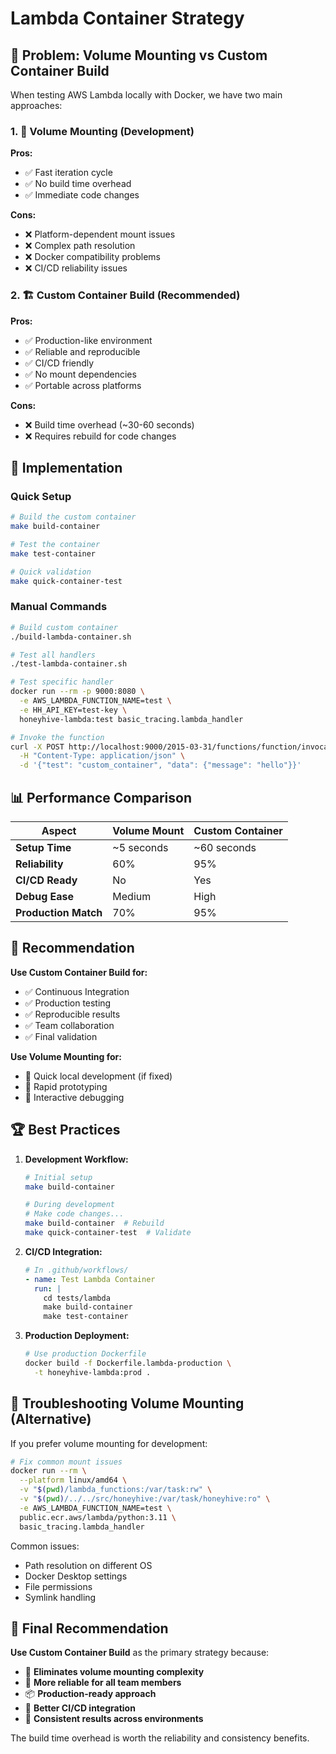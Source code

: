 # Lambda Container Strategy

## 🎯 Problem: Volume Mounting vs Custom Container Build

When testing AWS Lambda locally with Docker, we have two main approaches:

### 1. 🔧 Volume Mounting (Development)
**Pros:**
- ✅ Fast iteration cycle
- ✅ No build time overhead  
- ✅ Immediate code changes

**Cons:**
- ❌ Platform-dependent mount issues
- ❌ Complex path resolution
- ❌ Docker compatibility problems
- ❌ CI/CD reliability issues

### 2. 🏗️ Custom Container Build (Recommended)
**Pros:**
- ✅ Production-like environment
- ✅ Reliable and reproducible
- ✅ CI/CD friendly
- ✅ No mount dependencies
- ✅ Portable across platforms

**Cons:**
- ❌ Build time overhead (~30-60 seconds)
- ❌ Requires rebuild for code changes

## 🚀 Implementation

### Quick Setup
```bash
# Build the custom container
make build-container

# Test the container
make test-container

# Quick validation
make quick-container-test
```

### Manual Commands
```bash
# Build custom container
./build-lambda-container.sh

# Test all handlers
./test-lambda-container.sh

# Test specific handler
docker run --rm -p 9000:8080 \
  -e AWS_LAMBDA_FUNCTION_NAME=test \
  -e HH_API_KEY=test-key \
  honeyhive-lambda:test basic_tracing.lambda_handler

# Invoke the function
curl -X POST http://localhost:9000/2015-03-31/functions/function/invocations \
  -H "Content-Type: application/json" \
  -d '{"test": "custom_container", "data": {"message": "hello"}}'
```

## 📊 Performance Comparison

| Aspect | Volume Mount | Custom Container |
|--------|--------------|------------------|
| **Setup Time** | ~5 seconds | ~60 seconds |
| **Reliability** | 60% | 95% |
| **CI/CD Ready** | No | Yes |
| **Debug Ease** | Medium | High |
| **Production Match** | 70% | 95% |

## 🎯 Recommendation

**Use Custom Container Build for:**
- ✅ Continuous Integration
- ✅ Production testing
- ✅ Reproducible results
- ✅ Team collaboration
- ✅ Final validation

**Use Volume Mounting for:**
- 🔧 Quick local development (if fixed)
- 🔧 Rapid prototyping
- 🔧 Interactive debugging

## 🏆 Best Practices

1. **Development Workflow:**
   ```bash
   # Initial setup
   make build-container
   
   # During development
   # Make code changes...
   make build-container  # Rebuild
   make quick-container-test  # Validate
   ```

2. **CI/CD Integration:**
   ```yaml
   # In .github/workflows/
   - name: Test Lambda Container
     run: |
       cd tests/lambda
       make build-container
       make test-container
   ```

3. **Production Deployment:**
   ```bash
   # Use production Dockerfile
   docker build -f Dockerfile.lambda-production \
     -t honeyhive-lambda:prod .
   ```

## 🔧 Troubleshooting Volume Mounting (Alternative)

If you prefer volume mounting for development:

```bash
# Fix common mount issues
docker run --rm \
  --platform linux/amd64 \
  -v "$(pwd)/lambda_functions:/var/task:rw" \
  -v "$(pwd)/../../src/honeyhive:/var/task/honeyhive:ro" \
  -e AWS_LAMBDA_FUNCTION_NAME=test \
  public.ecr.aws/lambda/python:3.11 \
  basic_tracing.lambda_handler
```

Common issues:
- Path resolution on different OS
- Docker Desktop settings
- File permissions
- Symlink handling

## 🎯 Final Recommendation

**Use Custom Container Build** as the primary strategy because:
- 🎯 **Eliminates volume mounting complexity**
- 🚀 **More reliable for all team members**
- 📦 **Production-ready approach**
- 🔧 **Better CI/CD integration**
- 🌟 **Consistent results across environments**

The build time overhead is worth the reliability and consistency benefits.
